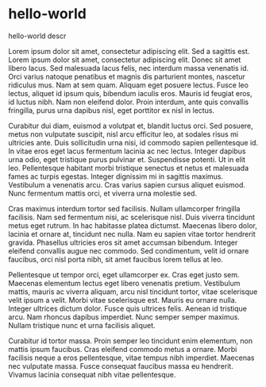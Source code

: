 # hello-world
hello-world descr

Lorem ipsum dolor sit amet, consectetur adipiscing elit. Sed a sagittis est. Lorem ipsum dolor sit amet, consectetur adipiscing elit. Donec sit amet libero lacus. Sed malesuada lacus felis, nec interdum massa venenatis id. Orci varius natoque penatibus et magnis dis parturient montes, nascetur ridiculus mus. Nam at sem quam. Aliquam eget posuere lectus. Fusce leo lectus, aliquet id ipsum quis, bibendum iaculis eros. Mauris id feugiat eros, id luctus nibh. Nam non eleifend dolor. Proin interdum, ante quis convallis fringilla, purus urna dapibus nisl, eget porttitor ex nisl in lectus.

Curabitur dui diam, euismod a volutpat et, blandit luctus orci. Sed posuere, metus non vulputate suscipit, nisl arcu efficitur leo, at sodales risus mi ultricies ante. Duis sollicitudin urna nisi, id commodo sapien pellentesque id. In vitae eros eget lacus fermentum lacinia ac nec lectus. Integer dapibus urna odio, eget tristique purus pulvinar et. Suspendisse potenti. Ut in elit leo. Pellentesque habitant morbi tristique senectus et netus et malesuada fames ac turpis egestas. Integer dignissim mi in sagittis maximus. Vestibulum a venenatis arcu. Cras varius sapien cursus aliquet euismod. Nunc fermentum mattis orci, et viverra urna molestie sed.

Cras maximus interdum tortor sed facilisis. Nullam ullamcorper fringilla facilisis. Nam sed fermentum nisi, ac scelerisque nisl. Duis viverra tincidunt metus eget rutrum. In hac habitasse platea dictumst. Maecenas libero dolor, lacinia et ornare at, tincidunt nec nulla. Nam eu sapien vitae tortor hendrerit gravida. Phasellus ultricies eros sit amet accumsan bibendum. Integer eleifend convallis augue nec commodo. Sed condimentum, velit id ornare faucibus, orci nisl porta nibh, sit amet faucibus lorem tellus at leo.

Pellentesque ut tempor orci, eget ullamcorper ex. Cras eget justo sem. Maecenas elementum lectus eget libero venenatis pretium. Vestibulum mattis, mauris ac viverra aliquam, arcu nisl tincidunt tortor, vitae scelerisque velit ipsum a velit. Morbi vitae scelerisque est. Mauris eu ornare nulla. Integer ultrices dictum dolor. Fusce quis ultrices felis. Aenean id tristique arcu. Nam rhoncus dapibus imperdiet. Nunc semper semper maximus. Nullam tristique nunc et urna facilisis aliquet.

Curabitur id tortor massa. Proin semper leo tincidunt enim elementum, non mattis ipsum faucibus. Cras eleifend commodo metus a ornare. Morbi facilisis neque a eros pellentesque, vitae tempus nibh imperdiet. Maecenas nec vulputate massa. Fusce consequat faucibus massa eu hendrerit. Vivamus lacinia consequat nibh vitae pellentesque.
